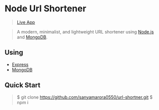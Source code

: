 # Node Url Shortener

> [Live App](https://lil-ly.herokuapp.com/)


> A modern, minimalist, and lightweight URL shortener using [Node.js](https://nodejs.org) and [MongoDB](https://www.mongodb.com/).

## Using

* [Express](http://expressjs.com/)
* [MongoDB](https://www.mongodb.com/)

## Quick Start

> $ git clone https://github.com/sanyamarora0550/url-shortner.git
> $ npm i
